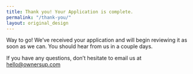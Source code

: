 ```yaml
---
title: Thank you! Your Application is complete.
permalink: "/thank-you/"
layout: original_design
---
```


Way to go! We’ve received your application and will begin reviewing it as soon as we can. You should hear from us in a couple days.

If you have any questions, don’t hesitate to email us at [hello@ownersup.com](mailto:hello@ownersup.com)